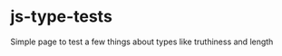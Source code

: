 js-type-tests
=============

Simple page to test a few things about types like truthiness and length